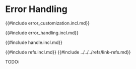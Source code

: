 # Error Handling

{{#include error_customization.incl.md}}

{{#include error_handling.incl.md}}

{{#include handle.incl.md}}

{{#include refs.incl.md}}
{{#include ../../../refs/link-refs.md}}
<div class="hidden">
TODO:
</div>
